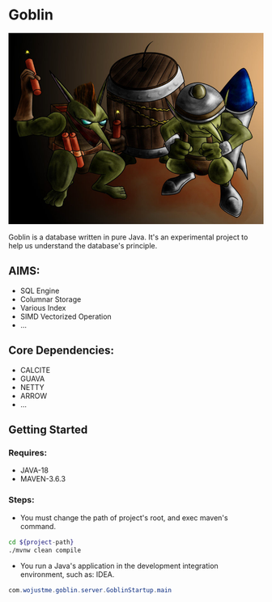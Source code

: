 # Goblin

![Badger mascot](docs/images/goblin.jpeg)

Goblin is a database written in pure Java. It's an experimental project to help us understand the database's principle.

## AIMS:
* SQL Engine
* Columnar Storage
* Various Index
* SIMD Vectorized Operation
* ...

## Core Dependencies:
* CALCITE
* GUAVA
* NETTY
* ARROW
* ...


## Getting Started

### Requires:
* JAVA-18
* MAVEN-3.6.3

### Steps:
* You must change the path of project's root, and exec maven's command.
```sh
cd ${project-path}
./mvnw clean compile
```

* You run a Java's application in the development integration environment, such as: IDEA.
```java
com.wojustme.goblin.server.GoblinStartup.main
```

